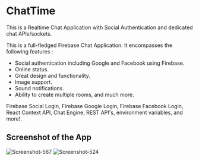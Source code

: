 # ChatTime

This is a Realtime Chat Application with Social Authentication and dedicated chat APIs/sockets.

This is a full-fledged Firebase Chat Application. 
It encompasses the following features :

- Social authentication including Google and Facebook using Firebase.
- Online status.
- Great design and functionality. 
- Image support.
- Sound notifications.
- Ability to create multiple rooms, and much more.



Firebase Social Login, Firebase Google Login, Firebase Facebook Login, React Context API, Chat Engine, REST API's, environment variables, and more!.

## Screenshot of the App
<img src="https://i.ibb.co/z5DdjyZ/Screenshot-567.png" alt="Screenshot-567" border="0">
<img src="https://i.ibb.co/d6zwxRM/Screenshot-524.png" alt="Screenshot-524" border="0">
